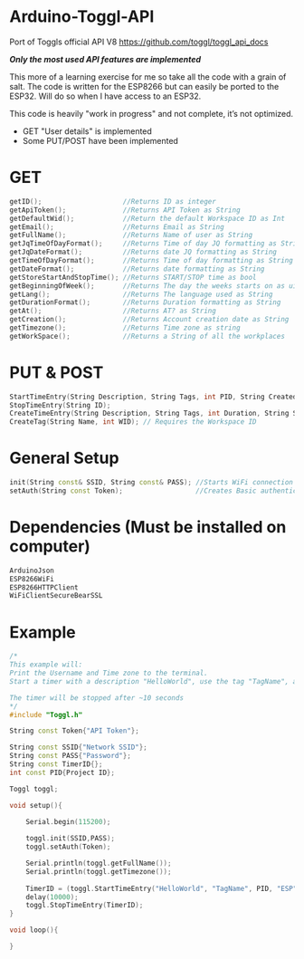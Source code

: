 # Arduino-Toggl-API
Port of Toggls official API V8
https://github.com/toggl/toggl_api_docs

***Only the most used API features are implemented***

This more of a learning exercise for me so take all the code with a grain of salt.
The code is written for the ESP8266 but can easily be ported to the ESP32. Will do so when I have access to an ESP32.

This code is heavily "work in progress" and not complete, it’s not optimized.

* GET "User details" is implemented
* Some PUT/POST have been implemented 

# GET
```c++
getID();                    //Returns ID as integer
getApiToken();              //Returns API Token as String
getDefaultWid();            //Return the default Workspace ID as Int
getEmail();                 //Returns Email as String   
getFullName();              //Returns Name of user as String
getJqTimeOfDayFormat();     //Returns Time of day JQ formatting as String
getJqDateFormat();          //Returns date JQ formatting as String
getTimeOfDayFormat();       //Returns Time of day formatting as String
getDateFormat();            //Returns date formatting as String
getStoreStartAndStopTime(); //Returns START/STOP time as bool
getBeginningOfWeek();       //Returns The day the weeks starts on as uint
getLang();                  //Returns The language used as String
getDurationFormat();        //Returns Duration formatting as String
getAt();                    //Returns AT? as String
getCreation();              //Returns Account creation date as String
getTimezone();              //Returns Time zone as string
getWorkSpace();             //Returns a String of all the workplaces
```
# PUT & POST
```c++
StartTimeEntry(String Description, String Tags, int PID, String CreatedWith); // Returns the timer ID as a String
StopTimeEntry(String ID);
CreateTimeEntry(String Description, String Tags, int Duration, String Start, int PID, String CreatedWith); // Returns the timer ID as a String
CreateTag(String Name, int WID); // Requires the Workspace ID
```

# General Setup
```c++
init(String const& SSID, String const& PASS); //Starts WiFi connection
setAuth(String const Token);                  //Creates Basic authentication key
```

# Dependencies (Must be installed on computer)
```c++
ArduinoJson
ESP8266WiFi
ESP8266HTTPClient
WiFiClientSecureBearSSL
```
# Example
```c++
/*
This example will:
Print the Username and Time zone to the terminal.
Start a timer with a description "HelloWorld", use the tag "TagName", and created by "ESP". The PID must be collected by the user at the moment.

The timer will be stopped after ~10 seconds
*/
#include "Toggl.h"

String const Token{"API Token"};

String const SSID{"Network SSID"};
String const PASS{"Password"};
String const TimerID{};
int const PID{Project ID};

Toggl toggl;

void setup(){

    Serial.begin(115200);
    
    toggl.init(SSID,PASS);
    toggl.setAuth(Token);

    Serial.println(toggl.getFullName());
    Serial.println(toggl.getTimezone());
    
    TimerID = (toggl.StartTimeEntry("HelloWorld", "TagName", PID, "ESP"));
    delay(10000);
    toggl.StopTimeEntry(TimerID);
}

void loop(){

}

```
